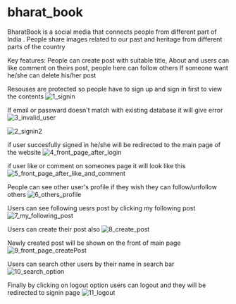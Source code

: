 # bharat_book

BharatBook is a social  media that connects people from different part of India . People share images related to our past and heritage from different parts of the country

Key features: People can create post with suitable title, About  and users can like comment on theirs post, people here can follow others If someone want he/she can delete his/her post 

Resouses are protected so people have to sign up and sign in  first to view the contents 
![1_signin](https://user-images.githubusercontent.com/79990459/122717018-a628a980-d288-11eb-96a4-caee309a3343.png)

If email or passward doesn't match with existing database it will give error
![3_invalid_user](https://user-images.githubusercontent.com/79990459/122717032-ab85f400-d288-11eb-8bf0-66633d77a069.png)

![2_signin2](https://user-images.githubusercontent.com/79990459/122717042-afb21180-d288-11eb-812f-215ae019194a.png)

if user succesfully signed in he/she will be redirected to the main page of the website
![4_front_page_after_login](https://user-images.githubusercontent.com/79990459/122717077-bc366a00-d288-11eb-97ae-91d58c218ca8.png)

if user like or comment on someones page it will look like this
![5_front_page_after_like_and_comment](https://user-images.githubusercontent.com/79990459/122717103-c3f60e80-d288-11eb-85f8-cad8b906a554.png)

People can see other user's profile if they wish they can follow/unfollow others
![6_others_profile](https://user-images.githubusercontent.com/79990459/122717120-ca848600-d288-11eb-94c5-06bfbd3823a5.png)

Users can see following uesrs post by clicking my following post
![7_my_following_post](https://user-images.githubusercontent.com/79990459/122717134-cfe1d080-d288-11eb-84f0-31196bfeb46e.png)

Users can create their post also
![8_create_post](https://user-images.githubusercontent.com/79990459/122717156-da03cf00-d288-11eb-85ef-9c29e25ccd29.png)

Newly created post will be shown on the front of main page
![9_front_page_createPost](https://user-images.githubusercontent.com/79990459/122717173-df611980-d288-11eb-9267-6879ac77706a.png)

Users can search other users by their name in search bar
![10_search_option](https://user-images.githubusercontent.com/79990459/122717199-e7b95480-d288-11eb-9c0e-fb83af17cf53.png)

Finally by clicking on logout option users can logout and they will be redirected to signin page
![11_logout](https://user-images.githubusercontent.com/79990459/122717212-ebe57200-d288-11eb-839c-6ce6bf1b76ae.png)
